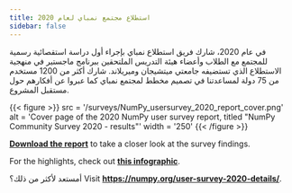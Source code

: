 ```yaml
---
title: استطلاع مجتمع نمباي لعام 2020
sidebar: false
---
```


في عام 2020، شارك فريق استطلاع نمباي بإجراء أول دراسة استقصائية رسمية للمجتمع مع الطلاب وأعضاء هيئة التدريس الملتحقين ببرنامج ماجستير في منهجية الاستطلاع الذي تستضيفه جامعتي ميتشيجان وميريلاند. شارك أكثر من 1200 مستخدم من 75 دولة لمساعدتنا في تصميم مخطط لمجتمع نمباي كما عبروا عن أفكارهم حول مستقبل المشروع.

{{< figure >}}
src = '/surveys/NumPy_usersurvey_2020_report_cover.png'
alt = 'Cover page of the 2020 NumPy user survey report, titled "NumPy Community Survey 2020 - results"'
width = '250'
{{< /figure >}}

**[Download the report](/surveys/NumPy_usersurvey_2020_report.pdf)**
to take a closer look at the survey findings.

For the highlights, check out
**[this infographic](https://github.com/numpy/numpy-surveys/blob/master/images/2020NumPysurveyresults_community_infographic.pdf)**.

أمستعد لأكثر من ذلك؟ Visit **https://numpy.org/user-survey-2020-details/**.
